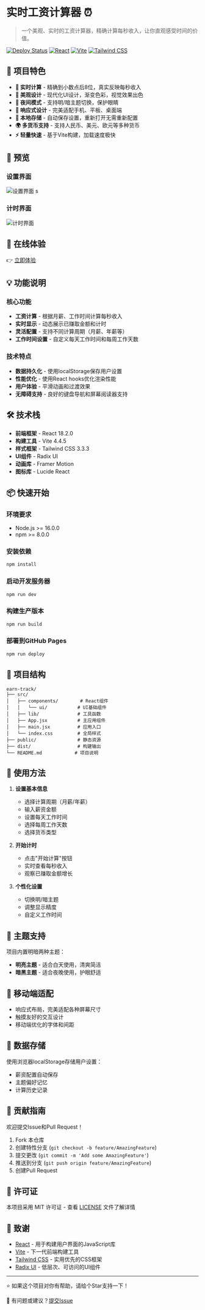# 实时工资计算器 ⏰

> 一个美观、实时的工资计算器，精确计算每秒收入，让你直观感受时间的价值。

[![Deploy Status](https://img.shields.io/badge/deploy-success-brightgreen)](https://jiachaoding.github.io/earn-track/)
[![React](https://img.shields.io/badge/React-18.2.0-blue)](https://reactjs.org/)
[![Vite](https://img.shields.io/badge/Vite-4.4.5-purple)](https://vitejs.dev/)
[![Tailwind CSS](https://img.shields.io/badge/Tailwind%20CSS-3.3.3-38B2AC)](https://tailwindcss.com/)

## 🌟 项目特色

- **🎯 实时计算** - 精确到小数点后8位，真实反映每秒收入
- **🎨 美观设计** - 现代化UI设计，渐变色彩，视觉效果出色
- **🌙 夜间模式** - 支持明/暗主题切换，保护眼睛
- **📱 响应式设计** - 完美适配手机、平板、桌面端
- **💾 本地存储** - 自动保存设置，重新打开无需重新配置
- **🌍 多货币支持** - 支持人民币、美元、欧元等多种货币
- **⚡ 轻量快速** - 基于Vite构建，加载速度极快

## 📸 预览

### 设置界面
![设置界面](./screenshots/settingPage.png)
s
### 计时界面
![计时界面](./screenshots/timePage.png)

## 🚀 在线体验

👉 [立即体验](https://jiachaoding.github.io/earn-track/)

## 💡 功能说明

### 核心功能
- **工资计算** - 根据月薪、工作时间计算每秒收入
- **实时显示** - 动态展示已赚取金额和计时
- **灵活配置** - 支持不同计算周期（月薪、年薪等）
- **工作时间设置** - 自定义每天工作时间和每周工作天数

### 技术特点
- **数据持久化** - 使用localStorage保存用户设置
- **性能优化** - 使用React hooks优化渲染性能
- **用户体验** - 平滑动画和过渡效果
- **无障碍支持** - 良好的键盘导航和屏幕阅读器支持

## 🛠️ 技术栈

- **前端框架** - React 18.2.0
- **构建工具** - Vite 4.4.5
- **样式框架** - Tailwind CSS 3.3.3
- **UI组件** - Radix UI
- **动画库** - Framer Motion
- **图标库** - Lucide React

## 📦 快速开始

### 环境要求
- Node.js >= 16.0.0
- npm >= 8.0.0

### 安装依赖
```bash
npm install
```

### 启动开发服务器
```bash
npm run dev
```

### 构建生产版本
```bash
npm run build
```

### 部署到GitHub Pages
```bash
npm run deploy
```

## 📁 项目结构

```
earn-track/
├── src/
│   ├── components/        # React组件
│   │   └── ui/           # UI基础组件
│   ├── lib/              # 工具函数
│   ├── App.jsx           # 主应用组件
│   ├── main.jsx          # 应用入口
│   └── index.css         # 全局样式
├── public/               # 静态资源
├── dist/                 # 构建输出
└── README.md            # 项目说明
```

## 🎯 使用方法

1. **设置基本信息**
   - 选择计算周期（月薪/年薪）
   - 输入薪资金额
   - 设置每天工作时间
   - 选择每周工作天数
   - 选择货币类型

2. **开始计时**
   - 点击"开始计算"按钮
   - 实时查看每秒收入
   - 观察已赚取金额增长

3. **个性化设置**
   - 切换明/暗主题
   - 调整显示精度
   - 自定义工作时间

## 🌈 主题支持

项目内置明暗两种主题：
- **明亮主题** - 适合白天使用，清爽简洁
- **暗黑主题** - 适合夜晚使用，护眼舒适

## 📱 移动端适配

- 响应式布局，完美适配各种屏幕尺寸
- 触摸友好的交互设计
- 移动端优化的字体和间距

## 💾 数据存储

使用浏览器localStorage存储用户设置：
- 薪资配置自动保存
- 主题偏好记忆
- 计算历史记录

## 🤝 贡献指南

欢迎提交Issue和Pull Request！

1. Fork 本仓库
2. 创建特性分支 (`git checkout -b feature/AmazingFeature`)
3. 提交更改 (`git commit -m 'Add some AmazingFeature'`)
4. 推送到分支 (`git push origin feature/AmazingFeature`)
5. 创建Pull Request

## 📄 许可证

本项目采用 MIT 许可证 - 查看 [LICENSE](LICENSE) 文件了解详情

## 🙏 致谢

- [React](https://reactjs.org/) - 用于构建用户界面的JavaScript库
- [Vite](https://vitejs.dev/) - 下一代前端构建工具
- [Tailwind CSS](https://tailwindcss.com/) - 实用优先的CSS框架
- [Radix UI](https://www.radix-ui.com/) - 低层次、可访问的UI组件

---

⭐ 如果这个项目对你有帮助，请给个Star支持一下！

📧 有问题或建议？[提交Issue](https://github.com/jiachaoDing/earn-track/issues) 